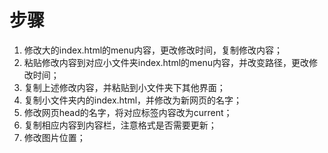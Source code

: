 # 步骤
1. 修改大的index.html的menu内容，更改修改时间，复制修改内容；
2. 粘贴修改内容到对应小文件夹index.html的menu内容，并改变路径，更改修改时间；
3. 复制上述修改内容，并粘贴到小文件夹下其他界面；
4. 复制小文件夹内的index.html，并修改为新网页的名字；
5. 修改网页head的名字，将对应标签内容改为current；
6. 复制相应内容到内容栏，注意格式是否需要更新；
7. 修改图片位置；